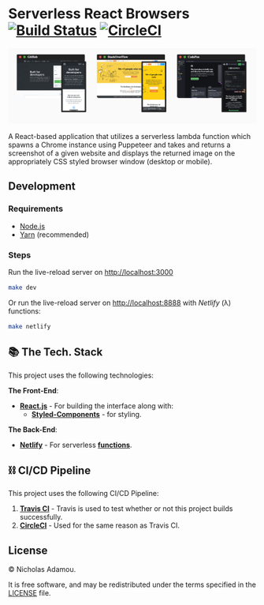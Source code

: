 # Serverless React Browsers [![Build Status](https://travis-ci.org/nicholasadamou/serverless-react-browsers.svg?branch=master)](https://travis-ci.org/nicholasadamou/serverless-react-browsers) [![CircleCI](https://circleci.com/gh/nicholasadamou/serverless-react-browsers.svg?style=svg)](https://circleci.com/gh/nicholasadamou/serverless-react-browsers)

![preview](preview.png)

A React-based application that utilizes a serverless lambda function which spawns a Chrome instance using Puppeteer and takes and returns a screenshot of a given website and displays the returned image on the appropriately CSS styled browser window (desktop or mobile).

## Development

### Requirements

- [Node.js](https://nodejs.org/en/)
- [Yarn](https://yarnpkg.com/en/) (recommended)

### Steps

Run the live-reload server on <http://localhost:3000>

```bash
make dev
```

Or run the live-reload server on <http://localhost:8888> with _Netlify_ (λ) functions:

```bash
make netlify
```

## 📚 The Tech. Stack

This project uses the following technologies:

**The Front-End**:

- [**React.js**](https://reactjs.org/) - For building the interface along with:
  - [**Styled-Components**](https://www.styled-components.com/) - for styling.

**The Back-End**:

- [**Netlify**](https://netlify.com/) - For serverless [**functions**](functions/).

## ⛓️ CI/CD Pipeline

This project uses the following CI/CD Pipeline:

1. [**Travis CI**](https://travis-ci.org/nicholasadamou/serverless-react-browsers) - Travis is used to test whether or not this project builds successfully.
2. [**CircleCI**](https://circleci.com/) - Used for the same reason as Travis CI.

## License

© Nicholas Adamou.

It is free software, and may be redistributed under the terms specified in the [LICENSE] file.

[license]: LICENSE
